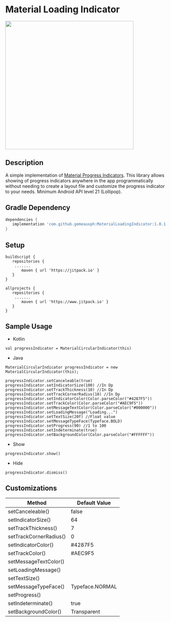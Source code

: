 Material Loading Indicator
=============

<img src="https://i.imgur.com/dzQyBAj.gif" height="400">

Description
------------
A simple implementation of [Material Progress Indicators](https://material.io/components/progress-indicators). This library allows showing of progress indicators anywhere in the app programmatically without needing to create a layout file and customize the progress indicator to your needs. Minimum Android API level 21 (Lollipop).

## Gradle Dependency

 ``` gradle
dependencies {
    implementation 'com.github.gemeauxph:MaterialLoadingIndicator:1.0.1'
 }
 ```

## Setup

 ``` 
 buildscript {
    repositories {
     .......
        maven { url 'https://jitpack.io' }
    }
}

allprojects {
    repositories {
     .......
        maven { url 'https://www.jitpack.io' }
    }
}
 ```

## Sample Usage
- Kotlin
```
val progressIndicator = MaterialCircularIndicator(this)
```
           
- Java
```
MaterialCircularIndicator progressIndicator = new MaterialCircularIndicator(this);
```

```
progressIndicator.setCanceleable(true)
progressIndicator.setIndicatorSize(100) //In Dp
progressIndicator.setTrackThickness(10) //In Dp
progressIndicator.setTrackCornerRadius(10) //In Dp
progressIndicator.setIndicatorColor(Color.parseColor("#4287F5"))
progressIndicator.setTrackColor(Color.parseColor("#AEC9F5"))
progressIndicator.setMessageTextColor(Color.parseColor("#000000"))
progressIndicator.setLoadingMessage("Loading...")
progressIndicator.setTextSize(20f) //Float value
progressIndicator.setMessageTypeFace(Typeface.BOLD)
progressIndicator.setProgress(90) //1 to 100
progressIndicator.setIndeterminate(true)
progressIndicator.setBackgroundColor(Color.parseColor("#FFFFFF"))
```

- Show
```
progressIndicator.show()
```

- Hide
```
progressIndicator.dismiss()
```

## Customizations

Method | Default Value
------------            |   -------------
setCanceleable()        |   false
setIndicatorSize()      |   64
setTrackThickness()     |   7
setTrackCornerRadius()  |   0
setIndicatorColor()     |   #4287F5
setTrackColor()         |   #AEC9F5
setMessageTextColor()   |   
setLoadingMessage()     |
setTextSize()           |
setMessageTypeFace()    |   Typeface.NORMAL
setProgress()           |
setIndeterminate()      |   true
setBackgroundColor()    |   Transparent


